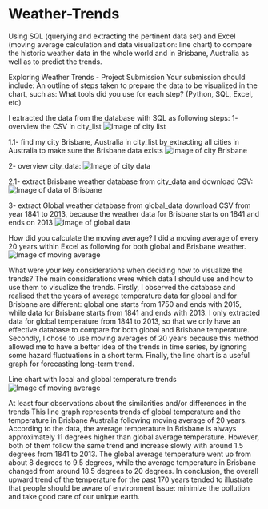 # Weather-Trends

Using SQL (querying and extracting the pertinent data set) and Excel (moving average calculation and data visualization: line chart) to compare the historic weather data in the whole world and in Brisbane, Australia as well as to predict the trends.

Exploring Weather Trends - Project Submission
Your submission should include:
An outline of steps taken to prepare the data to be visualized in the chart, such as:
What tools did you use for each step? (Python, SQL, Excel, etc)

I extracted the data from the database with SQL as following steps:
1- overview the CSV in city_list
![Image of city list](https://github.com/rzgarcia/Weather-trends/blob/master/1.png)

1.1- find my city Brisbane, Australia in city_list by extracting all cities in Australia to make sure the Brisbane data exists
![Image of city Brisbane](https://github.com/rzgarcia/Weather-trends/blob/master/2.png)

2- overview city_data:
![Image of city data](https://github.com/rzgarcia/Weather-trends/blob/master/3.png)

2.1- extract Brisbane weather database from city_data and download CSV:
![Image of data of Brisbane](https://github.com/rzgarcia/Weather-trends/blob/master/4.png)

3- extract Global weather database from global_data download CSV from year 1841 to 2013, because the weather data for Brisbane starts on 1841 and ends on 2013
![Image of global data](https://github.com/rzgarcia/Weather-trends/blob/master/5.png)

How did you calculate the moving average?
I did a moving average of every 20 years within Excel as following for both global and Brisbane weather.
![Image of moving average](https://github.com/rzgarcia/Weather-trends/blob/master/6.png)

What were your key considerations when deciding how to visualize the trends?
The main considerations were which data I should use and how to use them to visualize the trends.
Firstly, I observed the database and realised that the years of average temperature data for global and for Brisbane are different: global one starts from 1750 and ends with 2015, while data for Brisbane starts from 1841 and ends with 2013. I only extracted data for global temperature from 1841 to 2013, so that we only have an effective database to compare for both global and Brisbane temperature.
Secondly, I chose to use moving averages of 20 years because this method allowed me to have a better idea of the trends in time series, by ignoring some hazard fluctuations in a short term.
Finally, the line chart is a useful graph for forecasting long-term trend.

Line chart with local and global temperature trends
![Image of moving average](https://github.com/rzgarcia/Weather-trends/blob/master/7.png)

At least four observations about the similarities and/or differences in the trends
This line graph represents trends of global temperature and the temperature in Brisbane Australia following moving average of 20 years.
According to the data, the average temperature in Brisbane is always approximately 11 degrees higher than global average temperature. 
However, both of them follow the same trend and increase slowly with around 1.5 degrees from 1841 to 2013. The global average temperature went up from about 8 degrees to 9.5 degrees, while the average  temperature in Brisbane changed from around 18.5 degrees to 20 degrees. 
In conclusion, the overall upward trend of the temperature for the past 170 years tended to illustrate that people should be aware of environment issue: minimize the pollution and take good care of our unique earth.




